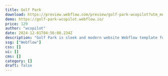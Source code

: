 ```yaml
---
title: Golf Park
download: https://preview.webflow.com/preview/golf-park-wcopilot?utm_medium=preview_link&utm_source=dashboard&utm_content=golf-park-wcopilot&preview=f09826bd9a282e195b552dbd4f912e61&workflow=preview
demo: https://golf-park-wcopilot.webflow.io/
price: 129
author: "wcopilot"
date: 2024-12-01T04:56:08.234Z
description: "Golf Park is sleek and modern website Webflow template for golf and golf club websites. It can be easily used for golf resort, golfing, sport club, golf events, trainer, training, coach, mini golf, sports club, cricket, croquet websites."
ssg: ["Webflow"]
css: []
ui: []
cms: []
category: []
draft: false
---
```

